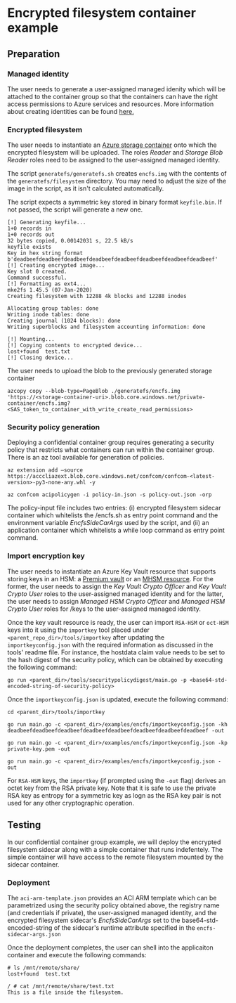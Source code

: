 # Encrypted filesystem container example

## Preparation

### Managed identity
The user needs to generate a user-assigned managed idenity which will be attached to the container group so that the containers can have the right access permissions to Azure services and resources. More information about creating identities can be found [here.](https://docs.microsoft.com/en-us/azure/active-directory/managed-identities-azure-resources/)

### Encrypted filesystem
The user needs to instantiate an [Azure storage container](https://docs.microsoft.com/en-us/azure/storage/common/storage-use-azcopy-blobs-upload) onto which the encrypted filesystem will be uploaded. The roles *Reader* and *Storage Blob Reader* roles need to be assigned to the user-assigned managed identity.

The script `generatefs/generatefs.sh` creates `encfs.img` with the contents of the `generatefs/filesystem` directory. You may need to adjust the size of the image in the script, as it isn't calculated automatically. 

The script expects a symmetric key stored in binary format `keyfile.bin`. If not passed, the script will generate a new one.

```
[!] Generating keyfile...
1+0 records in
1+0 records out
32 bytes copied, 0.00142031 s, 22.5 kB/s
keyfile exists
Key in hex string format
b'deadbeefdeadbeefdeadbeefdeadbeefdeadbeefdeadbeefdeadbeefdeadbeef'
[!] Creating encrypted image...
Key slot 0 created.
Command successful.
[!] Formatting as ext4...
mke2fs 1.45.5 (07-Jan-2020)
Creating filesystem with 12288 4k blocks and 12288 inodes

Allocating group tables: done
Writing inode tables: done
Creating journal (1024 blocks): done
Writing superblocks and filesystem accounting information: done

[!] Mounting...
[!] Copying contents to encrypted device...
lost+found  test.txt
[!] Closing device...
```

The user needs to upload the blob to the previously generated storage container 

`azcopy copy --blob-type=PageBlob ./generatefs/encfs.img 'https://<storage-container-uri>.blob.core.windows.net/private-container/encfs.img?<SAS_token_to_container_with_write_create_read_permissions>`

### Security policy generation
Deploying a confidential container group requires generating a security policy that restricts what containers can run within the container group. There is an az tool available for generation of policies.

`az extension add –source https://acccliazext.blob.core.windows.net/confcom/confcom-<latest-version>-py3-none-any.whl -y`

`az confcom acipolicygen -i policy-in.json -s policy-out.json -orp`

The policy-input file includes two entries: (i) encrypted filesystem sidecar container which whitelists the /encfs.sh as entry point command and the environment variable *EncfsSideCarArgs* used by the script, and (ii) an application container which whitelists a while loop command as entry point command. 

### Import encryption key
The user needs to instantiate an Azure Key Vault resource that supports storing keys in an HSM: a [Premium vault](https://learn.microsoft.com/en-us/azure/key-vault/general/overview) or an [MHSM resource](https://docs.microsoft.com/en-us/azure/key-vault/managed-hsm/overview). For the former, the user needs to assign 
the *Key Vault Crypto Officer* and *Key Vault Crypto User* roles to the user-assigned managed identity and for the latter, the user needs to assign *Managed HSM Crypto Officer* and *Managed HSM Crypto User* roles for /keys to the user-assigned managed identity.

Once the key vault resource is ready, the user can import `RSA-HSM` or `oct-HSM` keys into it using the `importkey` tool placed under `<parent_repo_dir>/tools/importkey` after updating the `importkeyconfig.json` with the required information as discussed in the tools' readme file. For instance, the hostdata claim value needs to be set to the hash digest of the security policy, which can be obtained by executing the following command:

`go run <parent_dir>/tools/securitypolicydigest/main.go -p <base64-std-encoded-string-of-security-policy>`

Once the `importkeyconfig.json` is updated, execute the following command:

`cd <parent_dir>/tools/importkey`

`go run main.go -c <parent_dir>/examples/encfs/importkeyconfig.json -kh deadbeefdeadbeefdeadbeefdeadbeefdeadbeefdeadbeefdeadbeefdeadbeef -out`

`go run main.go -c <parent_dir>/examples/encfs/importkeyconfig.json -kp private-key.pem -out`

`go run main.go -c <parent_dir>/examples/encfs/importkeyconfig.json -out`

For `RSA-HSM` keys, the `importkey` (if prompted using the `-out` flag) derives an octet key from the RSA private key. Note that it is safe
to use the private RSA key as entropy for a symmetric key as logn as the RSA key pair is not used for any other cryptographic operation.

## Testing
In our confidential container group example, we will deploy the encrypted filesystem sidecar along with a simple container that runs indefentely. The simple container will have access to the remote filesystem mounted by the sidecar container.

### Deployment
The `aci-arm-template.json` provides an ACI ARM template which can be parametrized using the security policy obtained above, the registry name (and credentials if private), the user-assigned managed identity, and the encrypted filesystem sidecar's *EncfsSideCarArgs* set to the base64-std-encoded-string of the sidecar's runtime attribute specified in the `encfs-sidecar-args.json` 

Once the deployment completes, the user can shell into the applicaiton container and execute the following commands:

```
# ls /mnt/remote/share/
lost+found  test.txt

/ # cat /mnt/remote/share/test.txt 
This is a file inside the filesystem.
```
